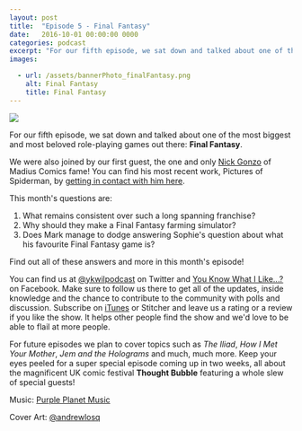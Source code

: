 ```yaml
---
layout: post
title:  "Episode 5 - Final Fantasy"
date:   2016-10-01 00:00:00 0000
categories: podcast
excerpt: "For our fifth episode, we sat down and talked about one of the most biggest and most beloved role-playing games out there: <strong>Final Fantasy</strong>."
images:

  - url: /assets/bannerPhoto_finalFantasy.png
    alt: Final Fantasy
    title: Final Fantasy
---
```


<img class="bannerPhoto" src="{{ site.url }}/assets/bannerPhoto_finalFantasy.png" />

<script src="https://www.buzzsprout.com/58982/423841-episode-5-final-fantasy.js?player=small" type="text/javascript" charset="utf-8"></script>

For our fifth episode, we sat down and talked about one of the most biggest and most beloved role-playing games out there: **Final Fantasy**.

We were also joined by our first guest, the one and only [Nick Gonzo](https://twitter.com/nick_gonzo) of Madius Comics fame! You can find his most recent work, Pictures of Spiderman, by [getting in contact with him here](https://twitter.com/nick_gonzo/status/778510369669124096).

This month's questions are:   

1.  What remains consistent over such a long spanning franchise?
2.  Why should they make a Final Fantasy farming simulator?
3.  Does Mark manage to dodge answering Sophie's question about what his favourite Final Fantasy game is?

Find out all of these answers and more in this month's episode!

You can find us at [@ykwilpodcast](https://twitter.com/ykwilpodcast) on Twitter and [You Know What I Like...?](https://www.facebook.com/You-Know-What-I-Like-Podcast-1558503551144389/) on Facebook. Make sure to follow us there to get all of the updates, inside knowledge and the chance to contribute to the community with polls and discussion. Subscribe on [iTunes](https://itunes.apple.com/gb/podcast/you-know-what-i-like.../id1114900434?mt=2) or Stitcher and leave us a rating or a review if you like the show. It helps other people find the show and we'd love to be able to flail at more people.

For future episodes we plan to cover topics such as *The Iliad*, *How I Met Your Mother*, *Jem and the Holograms* and much, much more. Keep your eyes peeled for a super special episode coming up in two weeks, all about the magnificent UK comic festival **Thought Bubble** featuring a whole slew of special guests!

Music: [Purple Planet Music](https://soundcloud.com/purpleplanetmusic)

Cover Art: [@andrewlosq](https://twitter.com/AndrewLosq)

